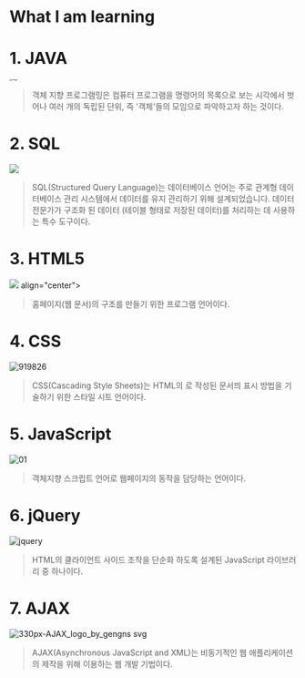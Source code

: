 # What I am learning


# 1. JAVA

<img src="https://blog.kakaocdn.net/dn/cZsyTw/btq0u5VBWge/F7xmauYA6r8nnbXSz2vJhK/img.png" alt="image" style="zoom:25%;" />

> 객체 지향 프로그램밍은 컴퓨터 프로그램을 명령어의 목록으로 보는 시각에서 벗어나 여러 개의 독립된 단위, 즉 '객체'들의 모임으로 파악하고자 하는 것이다.




# 2. SQL

<img src= https://user-images.githubusercontent.com/103159709/185337586-5727b413-07f8-47a6-a614-0405d3a863a0.png align="center">

> SQL(Structured Query Language)는 데이터베이스 언어는 주로 관계형 데이터베이스 관리 시스템에서 데이터를 유지 관리하기 위해 설계되었습니다. 데이터 전문가가 구조화 된 데이터 (테이블 형태로 저장된 데이터)를 처리하는 데 사용하는 특수 도구이다. 




# 3. HTML5

<img src = https://user-images.githubusercontent.com/103159709/185337868-911e21b9-5657-4d16-a257-0f6b52d3a661.png> align="center">

> 홈페이지(웹 문서)의 구조를 만들기 위한 프로그램 언어이다.




# 4. CSS

![919826](https://user-images.githubusercontent.com/103159709/168990716-4daa5412-9109-4606-9422-d9482f15b79c.png)

> CSS(Cascading Style Sheets)는 HTML의 로 작성된 문서믜 표시 방법을 기술하기 위한 스타일 시트 언어이다. 




# 5. JavaScript

![01](https://user-images.githubusercontent.com/103159709/168928201-2f52ef80-f742-42e2-9931-3ff49bf711d5.jpg)

> 객체지향 스크립트 언어로 웹페이지의 동작을 담당하는 언어이다.




# 6. jQuery

![jquery](https://user-images.githubusercontent.com/103159709/168928552-d6673c27-1699-49e8-ac1c-6d73f12e0cbc.png)

> HTML의 클라이언트 사이드 조작을 단순화 하도록 설계된 JavaScript 라이브러리 중 하나이다. 




# 7. AJAX

![330px-AJAX_logo_by_gengns svg](https://user-images.githubusercontent.com/103159709/170140024-a4215fb4-db4b-4c3d-9908-591091ad1616.png)

> AJAX(Asynchronous JavaScript and XML)는 비동기적인 웹 애플리케이션의 제작을 위해 이용하는 웹 개발 기법이다.
